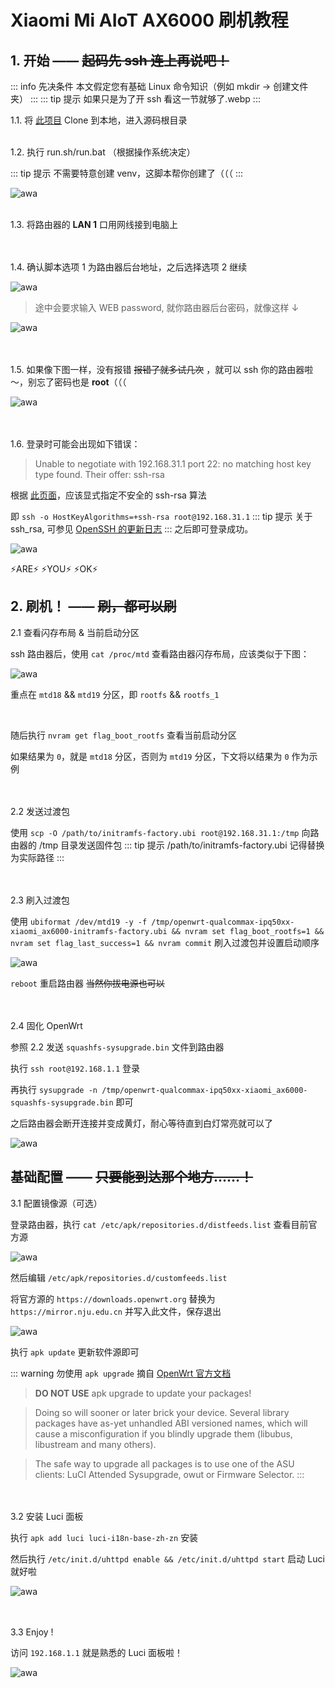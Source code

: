 # Xiaomi Mi AIoT AX6000 刷机教程

## 1. 开始 —— ~~起码先 ssh 连上再说吧！~~
::: info 先决条件
本文假定您有基础 Linux 命令知识（例如 mkdir → 创建文件夹）
:::
::: tip 提示
如果只是为了开 ssh 看这一节就够了.webp
:::
<br>

1.1. 将 [此项目]( https://github.com/openwrt-xiaomi/xmir-patcher ) Clone 到本地，进入源码根目录

<br>
1.2. 执行 run.sh/run.bat （根据操作系统决定）

::: tip 提示
不需要特意创建 venv，这脚本帮你创建了（（（
:::

![awa]( /AX6000/1.webp )
<br><br>

1.3. 将路由器的 **LAN 1** 口用网线接到电脑上

<br><br>
1.4. 确认脚本选项 1 为路由器后台地址，之后选择选项 2 继续

![awa]( /AX6000/2.webp )

> 途中会要求输入 WEB password, 就你路由器后台密码，就像这样 ↓

![awa]( /AX6000/3.webp )

<br><br>
1.5. 如果像下图一样，没有报错 ~~报错了就多试几次~~ ，就可以 ssh 你的路由器啦～，别忘了密码也是 **root**（（（

![awa]( /AX6000/4.webp )

<br><br>
1.6. 登录时可能会出现如下错误：
> Unable to negotiate with 192.168.31.1 port 22: no matching host key type found. Their offer: ssh-rsa

根据 [此页面]( https://techoverflow.net/2022/08/23/how-to-fix-openwrt-ssh-unable-to-negotiate-with-no-matching-host-key-type-found-their-offer-ssh-rsa/ )，应该显式指定不安全的 ssh-rsa 算法

即 `ssh -o HostKeyAlgorithms=+ssh-rsa root@192.168.31.1`
::: tip 提示
关于 ssh_rsa, 可参见 [OpenSSH 的更新日志]( https://www.openssh.com/txt/release-8.8 )
:::
之后即可登录成功。

![awa]( /AX6000/5.webp )

⚡ARE⚡ ⚡YOU⚡ ⚡OK⚡

## 2. 刷机！ —— ~~刷，都可以刷~~

2.1 查看闪存布局 & 当前启动分区

ssh 路由器后，使用 `cat /proc/mtd` 查看路由器闪存布局，应该类似于下图：

![awa]( /AX6000/6.webp )

重点在 `mtd18` && `mtd19` 分区，即 `rootfs` && `rootfs_1`

<br>

随后执行 `nvram get flag_boot_rootfs` 查看当前启动分区

如果结果为 `0`，就是 `mtd18` 分区，否则为 `mtd19` 分区，下文将以结果为 `0` 作为示例

<br><br>
2.2 发送过渡包

使用 `scp -O /path/to/initramfs-factory.ubi root@192.168.31.1:/tmp` 向路由器的 /tmp 目录发送固件包
::: tip 提示
/path/to/initramfs-factory.ubi 记得替换为实际路径
:::

<br><br>
2.3 刷入过渡包

使用 `ubiformat /dev/mtd19 -y -f /tmp/openwrt-qualcommax-ipq50xx-xiaomi_ax6000-initramfs-factory.ubi && nvram set flag_boot_rootfs=1 && nvram set flag_last_success=1 && nvram commit` 刷入过渡包并设置启动顺序

![awa]( /AX6000/7.webp )

`reboot` 重启路由器 ~~当然你拔电源也可以~~

<br><br>
2.4 固化 OpenWrt

参照 2.2 发送 `squashfs-sysupgrade.bin` 文件到路由器

执行 `ssh root@192.168.1.1` 登录

再执行 `sysupgrade -n /tmp/openwrt-qualcommax-ipq50xx-xiaomi_ax6000-squashfs-sysupgrade.bin` 即可

之后路由器会断开连接并变成黄灯，耐心等待直到白灯常亮就可以了

![awa]( /AX6000/8.webp )

## 基础配置 —— ~~只要能到达那个地方……！~~

3.1 配置镜像源（可选）

登录路由器，执行 `cat /etc/apk/repositories.d/distfeeds.list` 查看目前官方源

![awa]( /AX6000/9.webp )

然后编辑 `/etc/apk/repositories.d/customfeeds.list`

将官方源的 `https://downloads.openwrt.org` 替换为 `https://mirror.nju.edu.cn` 并写入此文件，保存退出

![awa]( /AX6000/10.webp )

执行 `apk update` 更新软件源即可

::: warning 勿使用 `apk upgrade`
摘自 [OpenWrt 官方文档]( https://openwrt.org/docs/guide-user/additional-software/apk )

>**DO NOT USE** apk upgrade to update your packages!

>Doing so will sooner or later brick your device. Several library packages have as-yet unhandled ABI versioned names, which will cause a misconfiguration if you blindly upgrade them (libubus, libustream and many others).

>The safe way to upgrade all packages is to use one of the ASU clients: LuCI Attended Sysupgrade, owut or Firmware Selector.
:::

<br><br>
3.2 安装 Luci 面板

执行 `apk add luci luci-i18n-base-zh-zn` 安装

然后执行 `/etc/init.d/uhttpd enable && /etc/init.d/uhttpd start` 启动 Luci 就好啦

![awa]( /AX6000/11.webp )

<br><br>
3.3 Enjoy !

访问 `192.168.1.1` 就是熟悉的 Luci 面板啦！

![awa]( /AX6000/12.webp )